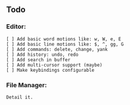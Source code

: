 ## Todo
### Editor:
    [ ] Add basic word motions like: w, W, e, E
    [ ] Add basic line motions like: $, ^, gg, G
    [ ] Add commands: delete, change, yank
    [ ] Add history: undo, redo
    [ ] Add search in buffer
    [ ] Add multi-cursor support (maybe)
    [ ] Make keybindings configurable
### File Manager:
    Detail it.
